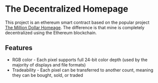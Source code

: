# The Decentralized Homepage
This project is an ethereum smart contract based on the popular project [The Million Dollar Homeage](http://www.milliondollarhomepage.com/). The difference is that mine is completely decentralized using the Ethereum blockchain.

## Features
* RGB color - Each pixel supports full 24-bit color depth (used by the majority of displays and file formats)
* Tradeability - Each pixel can be transferred to another count, meaning they can be bought, sold, or traded
